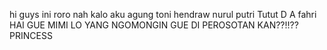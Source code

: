 hi guys ini roro
nah kalo aku agung
toni
hendraw
nurul
putri
Tutut D A
fahri
HAI GUE MIMI
LO YANG NGOMONGIN GUE DI PEROSOTAN KAN??!!??
PRINCESS

